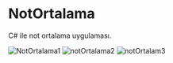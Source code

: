 # NotOrtalama
C# ile not ortalama uygulaması.

![NotOrtalama1](https://github.com/ROOTMEA/NotOrtalama/assets/82315578/dfa256bf-3379-4214-aa40-cad1ea51c1d4)
![notOrtalama2](https://github.com/ROOTMEA/NotOrtalama/assets/82315578/c05d3591-7a7d-4c84-b44c-26f99edb807f)
![notOrtalam3](https://github.com/ROOTMEA/NotOrtalama/assets/82315578/c947b74b-5754-4a27-b72f-f49bf3d24546)
